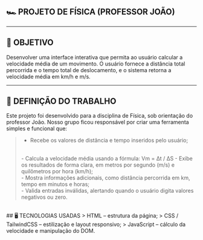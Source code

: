 ## 🏎️ PROJETO DE FÍSICA (PROFESSOR JOÃO)
<hr>

## 📐 OBJETIVO
Desenvolver uma interface interativa que permita ao usuário calcular a velocidade média de um movimento. O usuário fornece a distância total percorrida e o tempo total de deslocamento, e o sistema retorna a velocidade média em km/h e m/s.
<hr>

## 🚀 DEFINIÇÃO DO TRABALHO
Este projeto foi desenvolvido para a disciplina de Física, sob orientação do professor João. Nosso grupo ficou responsável por criar uma ferramenta simples e funcional que:
<br>
> - Recebe os valores de distância e tempo inseridos pelo usuário;
> <br>
> - Calcula a velocidade média usando a fórmula:
> Vm = Δt / ΔS
> - Exibe os resultados de forma clara, em metros por segundo (m/s) e quilômetros por hora (km/h);
> <br>
> - Mostra informações adicionais, como distância percorrida em km, tempo em minutos e horas;
> <br>
> - Valida entradas inválidas, alertando quando o usuário digita valores negativos ou zero.

<br>
	​
## 🖥️ TECNOLOGIAS USADAS
> HTML – estrutura da página;
> CSS / TailwindCSS – estilização e layout responsivo;
> JavaScript – cálculo da velocidade e manipulação do DOM.

<br>
